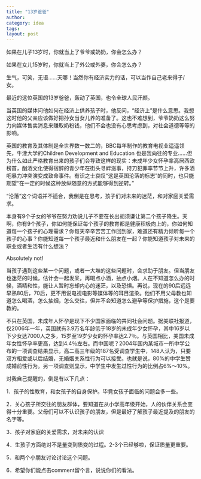 ```yaml
---
title: "13岁爸爸"
author:
category: idea
tags: 
layout: post
---
```

如果在儿子13岁时，你就当上了爷爷或奶奶，你会怎么办？

如果在女儿15岁时，你就当上了外公或外婆，你会怎么办？

生气，可笑，无语……天哪！当然你有经济实力的话，可以当作自己老来得子/女。

最近的这位英国的13岁爸爸，轰动了英国，也令全球人民汗颜。

当英国的媒体问他如何在经济上供养孩子时，他反问，“经济上”是什么意思。我想这时他的父亲应该做好把孙女当女儿养的准备了。这也不难想到，爷爷奶奶这么努力向媒体售卖消息来赚取奶粉钱，他们不会也没有心思考虑到，对社会道德等等的影响。

英国的教育及其体制是全世界数一数二的，BBC每年制作的教育电视业遥遥领先，牛津大学的Children Development and Education 也是我向往的专业……但为什么如此严格教育出来的孩子们会导致这样的现实：未成年少女怀孕率高居西欧榜首，酗酒文化使得宿醉的青少年在街头寻衅滋事，持刀犯罪率节节上升，许多酒吧暴力冲突演变成致命事件。有识之士哀叹“这是英国沦落的标志”的同时，也只能期望“在一定的时候这种放纵随意的方式能够得到逆转。”

“沦落”这个词语并不适合，我倒是在思考，孩子们对未来的迷茫，和对家庭关爱需求。

本身有9个子女的爷爷在努力劝说儿子不要在长出胡须谦让第二个孩子降生。天啊，你有9个孩子，你如何能保证每个孩子的教育都是健康积极向上的，你如何知道每一个孩子的心理需求？你每天辛辛苦苦工作回到家，难道还有精力倾听每一个孩子的心事？你能知道每一个孩子最近和什么朋友在一起？你能知道孩子对未来的职业或者生活有什么想法？

Absolutely not! 

当孩子遇到这些某一个问题，或者一大堆的这些问题时，会求助于朋友。但当朋友也迷茫的时候，估计会一起发呆，再喝点小酒，抽点小烟。人在不知道怎么办的时候，酒精和性，能让人暂时忘却内心的迷茫，以及恐惧。再说，现在的90后远远早熟80后，70后，更不用说电视电影等媒体等的耳目渲染。他们不用父母教也知道怎么喝酒，怎么抽烟，怎么交往，但并不会知道怎么避孕等保护措施，这个是要教的。

不只在英国，未成年人怀孕是现下不少国家面临的共同社会问题。据美联社报道，仅2006年一年，英国就有3.9万名年龄低于18岁的未成年少女怀孕，其中16岁以下少女达7000人之多，15岁至19岁少女的怀孕率达2.7％。与英国相比，美国未成年女性怀孕率更高，达到4.4％左右。而中国呢？2004年国内某城市一所中学公布的一项调查结果显示，高二高三年级的187名受调查学生中，148人认为，只要双方相爱或以后结婚，无婚姻关系性行为可以接受。也就是说，80%的中学生赞成婚前性行为。另一项调查则显示，中学生中发生过性行为的比例占6%～10%。

对我自己提醒的，倒是有以下几点：

1．孩子的性教育，和女孩子的自身保护。毕竟女孩子面临的问题会多一些。

2．关心孩子所交往的朋友群体，要知道在从小学高年级开始，人的伙伴关系会变得十分重要。父母们可以不认识孩子的朋友，但是最好了解孩子最近提及的朋友的名字等。

3．孩子对家庭的关爱需求，对未来的认识

4．生孩子方面绝对不是量变到质变的过程。2-3个已经够啦，保证质量更重要。

5．和两个小朋友讨论讨论这个问题。

6．希望你们能点击comment留个言，说说你们的看法。

